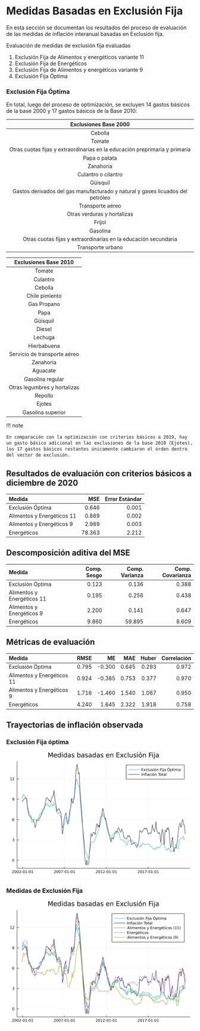 # Medidas Basadas en Exclusión Fija 

En esta sección se documentan los resultados del proceso de evaluación de las medidas de inflación interanual basadas en Exclusión fija.

Evaluación de medidas de exclusión fija evaluadas
 1. Exclusión Fija de Alimentos y energéticos variante 11
 2. Exclusión Fija de Energéticos 
 3. Exclusión Fija de Alimentos y energéticos variante 9
 4. Exclusión Fija Óptima 


### Exclusión Fija Óptima

En total, luego del proceso de optimización, se excluyen 14 gastos básicos de la base 2000 y 17 gastos básicos de la Base 2010:

| Exclusiones Base 2000                                                             |
|:---------------------------------------------------------------------------------:|
| Cebolla                                                                           |
| Tomate                                                                            |
| Otras cuotas fijas y extraordinarias en la educación preprimaria y primaria       |
| Papa o patata                                                                     |
| Zanahoria                                                                         |
| Culantro o cilantro                                                               |
| Güisquil                                                                          |    
| Gastos derivados del gas manufacturado y natural y gases licuados del petróleo    |
| Transporte aéreo                                                                  |
| Otras verduras y hortalizas                                                       |
| Frijol                                                                            |
| Gasolina                                                                          |
| Otras cuotas fijas y extraordinarias en la educación secundaria                   |
| Transporte urbano                                                                 |



| Exclusiones Base 2010             |
|:---------------------------------:|
| Tomate                            |
| Culantro                          |
| Cebolla                           |
| Chile pimiento                    |
| Gas Propano                       |
| Papa                              |
| Güisquil                          |    
| Diesel                            |
| Lechuga                           |
| Hierbabuena                       |
| Servicio de transporte aéreo      |
| Zanahoria                         |
| Aguacate                          |
| Gasolina regular                  |
| Otras legumbres y hortalizas      |
| Repollo                           |
| Ejotes                            |
| Gasolina superior                 |

!!! note 
    
    En comparación con la optimización con criterios básicos a 2019, hay un gasto básico adicional en las exclusiones de la base 2010 (Ejotes), los 17 gastos básicos restantes únicamente cambiaron el órden dentro del vector de exclusión.

## Resultados de evaluación con criterios básicos a diciembre de 2020

| Medida                     | MSE      | Error Estándar | 
|:---------------------------|---------:|---------------:|
| Exclusión Óptima           |   0.646  |        0.001   |
| Alimentos y Energéticos 11 |   0.889  |        0.002   |
| Alimentos y Energéticos 9  |   2.989  |        0.003   |
| Energéticos                |  78.363  |        2.212   | 

## Descomposición aditiva del MSE

|                     Medida | Comp. Sesgo |  Comp. Varianza |  Comp. Covarianza | 
|:---------------------------|------------:|----------------:|------------------:|
|           Exclusión Óptima |       0.123 |           0.136 |             0.388 |
| Alimentos y Energéticos 11 |       0.195 |           0.256 |             0.438 |
|  Alimentos y Energéticos 9 |       2.200 |           0.141 |             0.647 |
|                Energéticos |       9.860 |          59.895 |             8.609 |


## Métricas de evaluación 

|                     Medida |     RMSE |       ME |      MAE |    Huber | Correlación |
|:---------------------------|---------:|---------:|---------:|---------:|------------:|
|           Exclusión Óptima |   0.795  |  -0.300  |   0.645  |   0.293  |      0.972  |
| Alimentos y Energéticos 11 |   0.924  |  -0.385  |   0.753  |   0.377  |      0.970  |
|  Alimentos y Energéticos 9 |   1.716  |  -1.460  |   1.540  |   1.067  |      0.950  |
|                Energéticos |   4.240  |   1.645  |   2.322  |   1.918  |      0.758  |


## Trayectorias de inflación observada

### Exclusión Fija óptima

![Trayectoria Óptima observada](images/Fx-Ex/optima.svg)

### Medidas de Exclusión Fija
![Trayectoria Óptima observada](images/Fx-Ex/Trayectorias-FxEx.svg)